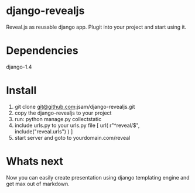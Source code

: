 django-revealjs
===============

Reveal.js as reusable django app. Plugit into your project and start using it. 

Dependencies
============

django-1.4

Install
=======

1. git clone git@github.com:jsam/django-revealjs.git
2. copy the django-revealjs to your project
3. run: python manage.py collectstatic
4. include urls.py to your urls.py file [ url( r"^reveal/$", include("reveal.urls") ) ]
5. start server and goto to yourdomain.com/reveal

Whats next
===========

Now you can easily create presentation using django templating engine and get max out of markdown.




